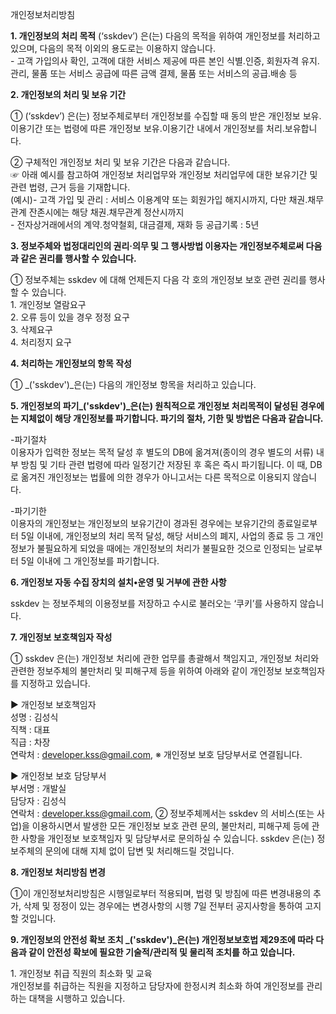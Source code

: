  개인정보처리방침

**1\. 개인정보의 처리 목적** (‘sskdev’) 은(는) 다음의 목적을 위하여 개인정보를 처리하고 있으며, 다음의 목적 이외의 용도로는 이용하지 않습니다.  
\- 고객 가입의사 확인, 고객에 대한 서비스 제공에 따른 본인 식별.인증, 회원자격 유지.관리, 물품 또는 서비스 공급에 따른 금액 결제, 물품 또는 서비스의 공급.배송 등  
  
  
**2\. 개인정보의 처리 및 보유 기간**  
  
① (‘sskdev’) 은(는) 정보주체로부터 개인정보를 수집할 때 동의 받은 개인정보 보유․이용기간 또는 법령에 따른 개인정보 보유․이용기간 내에서 개인정보를 처리․보유합니다.  
  
② 구체적인 개인정보 처리 및 보유 기간은 다음과 같습니다.  
☞ 아래 예시를 참고하여 개인정보 처리업무와 개인정보 처리업무에 대한 보유기간 및 관련 법령, 근거 등을 기재합니다.  
(예시)- 고객 가입 및 관리 : 서비스 이용계약 또는 회원가입 해지시까지, 다만 채권․채무관계 잔존시에는 해당 채권․채무관계 정산시까지  
\- 전자상거래에서의 계약․청약철회, 대금결제, 재화 등 공급기록 : 5년  
  
  

**3\. 정보주체와 법정대리인의 권리·의무 및 그 행사방법 이용자는 개인정보주체로써 다음과 같은 권리를 행사할 수 있습니다.**

① 정보주체는 sskdev 에 대해 언제든지 다음 각 호의 개인정보 보호 관련 권리를 행사할 수 있습니다.  
1\. 개인정보 열람요구  
2\. 오류 등이 있을 경우 정정 요구  
3\. 삭제요구  
4\. 처리정지 요구

  
  

**4\. 처리하는 개인정보의 항목 작성**  
  
① _('sskdev')_은(는) 다음의 개인정보 항목을 처리하고 있습니다.

  
  

**5\. 개인정보의 파기_('sskdev')_은(는) 원칙적으로 개인정보 처리목적이 달성된 경우에는 지체없이 해당 개인정보를 파기합니다. 파기의 절차, 기한 및 방법은 다음과 같습니다.**

\-파기절차  
이용자가 입력한 정보는 목적 달성 후 별도의 DB에 옮겨져(종이의 경우 별도의 서류) 내부 방침 및 기타 관련 법령에 따라 일정기간 저장된 후 혹은 즉시 파기됩니다. 이 때, DB로 옮겨진 개인정보는 법률에 의한 경우가 아니고서는 다른 목적으로 이용되지 않습니다.  
  
\-파기기한  
이용자의 개인정보는 개인정보의 보유기간이 경과된 경우에는 보유기간의 종료일로부터 5일 이내에, 개인정보의 처리 목적 달성, 해당 서비스의 폐지, 사업의 종료 등 그 개인정보가 불필요하게 되었을 때에는 개인정보의 처리가 불필요한 것으로 인정되는 날로부터 5일 이내에 그 개인정보를 파기합니다.

  
  

**6\. 개인정보 자동 수집 장치의 설치•운영 및 거부에 관한 사항**

sskdev 는 정보주체의 이용정보를 저장하고 수시로 불러오는 ‘쿠키’를 사용하지 않습니다.  
  

**7\. 개인정보 보호책임자 작성**

  
① sskdev 은(는) 개인정보 처리에 관한 업무를 총괄해서 책임지고, 개인정보 처리와 관련한 정보주체의 불만처리 및 피해구제 등을 위하여 아래와 같이 개인정보 보호책임자를 지정하고 있습니다.

  
▶ 개인정보 보호책임자  
성명 : 김성식  
직책 : 대표  
직급 : 차장  
연락처 : developer.kss@gmail.com,
※ 개인정보 보호 담당부서로 연결됩니다.  
  
▶ 개인정보 보호 담당부서  
부서명 : 개발실  
담당자 : 김성식  
연락처 : developer.kss@gmail.com,
② 정보주체께서는 sskdev 의 서비스(또는 사업)을 이용하시면서 발생한 모든 개인정보 보호 관련 문의, 불만처리, 피해구제 등에 관한 사항을 개인정보 보호책임자 및 담당부서로 문의하실 수 있습니다. sskdev 은(는) 정보주체의 문의에 대해 지체 없이 답변 및 처리해드릴 것입니다.

  
  

**8\. 개인정보 처리방침 변경**

①이 개인정보처리방침은 시행일로부터 적용되며, 법령 및 방침에 따른 변경내용의 추가, 삭제 및 정정이 있는 경우에는 변경사항의 시행 7일 전부터 공지사항을 통하여 고지할 것입니다.

  
  

**9\. 개인정보의 안전성 확보 조치 _('sskdev')_은(는) 개인정보보호법 제29조에 따라 다음과 같이 안전성 확보에 필요한 기술적/관리적 및 물리적 조치를 하고 있습니다.**

1\. 개인정보 취급 직원의 최소화 및 교육  
개인정보를 취급하는 직원을 지정하고 담당자에 한정시켜 최소화 하여 개인정보를 관리하는 대책을 시행하고 있습니다.

